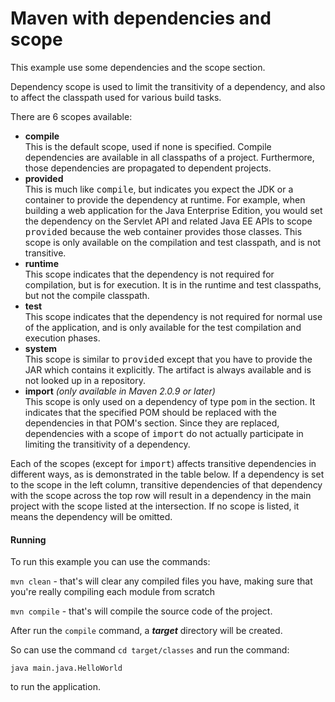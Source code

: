 # Maven with dependencies and scope

This example use some dependencies and the scope section.

Dependency scope is used to limit the transitivity of a dependency, and also to affect the classpath used for various build tasks.

There are 6 scopes available:

*   **compile**  
    This is the default scope, used if none is specified. Compile dependencies are available in all classpaths of a project. Furthermore, those dependencies are propagated to dependent projects.
*   **provided**  
    This is much like <tt>compile</tt>, but indicates you expect the JDK or a container to provide the dependency at runtime. For example, when building a web application for the Java Enterprise Edition, you would set the dependency on the Servlet API and related Java EE APIs to scope <tt>provided</tt> because the web container provides those classes. This scope is only available on the compilation and test classpath, and is not transitive.
*   **runtime**  
    This scope indicates that the dependency is not required for compilation, but is for execution. It is in the runtime and test classpaths, but not the compile classpath.
*   **test**  
    This scope indicates that the dependency is not required for normal use of the application, and is only available for the test compilation and execution phases.
*   **system**  
    This scope is similar to <tt>provided</tt> except that you have to provide the JAR which contains it explicitly. The artifact is always available and is not looked up in a repository.
*   **import** _(only available in Maven 2.0.9 or later)_  
    This scope is only used on a dependency of type <tt>pom</tt> in the <tt><dependencyManagement></tt> section. It indicates that the specified POM should be replaced with the dependencies in that POM's <tt><dependencyManagement></tt> section. Since they are replaced, dependencies with a scope of <tt>import</tt> do not actually participate in limiting the transitivity of a dependency.

Each of the scopes (except for <tt>import</tt>) affects transitive dependencies in different ways, as is demonstrated in the table below. If a dependency is set to the scope in the left column, transitive dependencies of that dependency with the scope across the top row will result in a dependency in the main project with the scope listed at the intersection. If no scope is listed, it means the dependency will be omitted.


#### Running

To run this example you can use the commands:

`mvn clean` - that's will clear any compiled files you have,
making sure that you're really compiling each module from scratch

`mvn compile` - that's will compile the source code of the project.

After run the `compile` command, a ***target*** directory will be created.

So can use the command `cd target/classes` and run the command:

`java main.java.HelloWorld`

to run the application.
